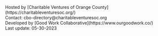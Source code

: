 <br>
<br>
<br>
Hosted by [Charitable Ventures of Orange County](https://charitableventuresoc.org/)<br>
Contact: cbo-directory@charitableventuresoc.org<br>
Developed by [Good Work Collaborative](https://www.ourgoodwork.co/)<br>
Last update: 05-30-2023<br>
